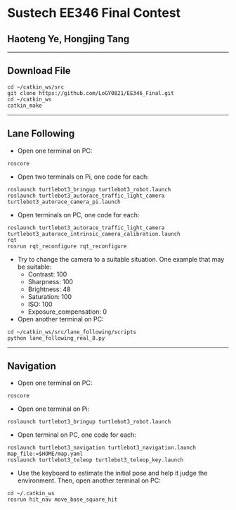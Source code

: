 # Sustech EE346 Final Contest
## Haoteng Ye, Hongjing Tang
--- 
## Download File
```
cd ~/catkin_ws/src
git clone https://github.com/LoGY0821/EE346_Final.git
cd ~/catkin_ws
catkin_make
```
--- 
## Lane Following
+ Open one terminal on PC: 
```
roscore
```
+ Open two terminals on Pi, one code for each: 
```
roslaunch turtlebot3_bringup turtlebot3_robot.launch 
roslaunch turtlebot3_autorace_traffic_light_camera turtlebot3_autorace_camera_pi.launch
```
+ Open terminals on PC, one code for each: 
```
roslaunch turtlebot3_autorace_traffic_light_camera turtlebot3_autorace_intrinsic_camera_calibration.launch
rqt
rosrun rqt_reconfigure rqt_reconfigure
```
+ Try to change the camera to a suitable situation. One example that may be suitable: 
	+ Contrast: 100
	+ Sharpness: 100
	+ Brightness: 48
	+ Saturation: 100
	+ ISO: 100
	+ Exposure_compensation: 0
+ Open another terminal on PC: 
```
cd ~/catkin_ws/src/lane_following/scripts
python lane_following_real_8.py
```
--- 
## Navigation
+ Open one terminal on PC: 
```
roscore
```
+ Open one terminal on Pi: 
```
roslaunch turtlebot3_bringup turtlebot3_robot.launch
```
+ Open terminal on PC, one code for each: 
```
roslaunch turtlebot3_navigation turtlebot3_navigation.launch map_file:=$HOME/map.yaml
roslaunch turtlebot3_teleop turtlebot3_teleop_key.launch
```
+ Use the keyboard to estimate the initial pose and help it judge the environment. Then, open another terminal on PC: 
```
cd ~/.catkin_ws
rosrun hit_nav move_base_square_hit
```
